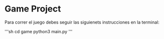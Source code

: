 # Game Project

Para correr el juego debes seguir las siguienets instrucciones en la terminal:

'''sh 
cd game
python3 main.py 
'''

